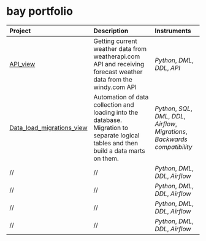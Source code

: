 # bay portfolio

| Project | Description | Instruments |
| :---------------------- | :---------------------- | :---------------------- |
| [API_view](/API/) | Getting current weather data from weatherapi.com API and receiving forecast weather data from the windy.com API | *Python*, *DML*, *DDL*, *API* | 
|[Data_load_migrations_view](/Data_load_migrations/) | Automation of data collection and loading into the database. Migration to separate logical tables and then build a data marts on them.| *Python*, *SQL*, *DML*, *DDL*, *Airflow*, *Migrations*, *Backwards compatibility*| 
| // |  //  | *Python*, *DML*, *DDL*, *Airflow*| 
| //  |  //  | *Python*, *DML*, *DDL*, *Airflow*| 
| // | // | *Python*, *DML*, *DDL*, *Airflow*| 
| // |  //  | *Python*, *DML*, *DDL*, *Airflow*| 

